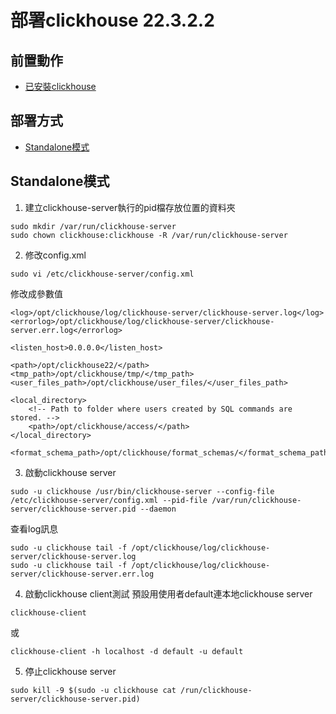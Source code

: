 # 部署clickhouse 22.3.2.2
## 前置動作
- [已安裝clickhouse](clickhouse_install.md)

## 部署方式
  - [Standalone模式](#standalone模式)

## Standalone模式
1. 建立clickhouse-server執行的pid檔存放位置的資料夾
```
sudo mkdir /var/run/clickhouse-server
sudo chown clickhouse:clickhouse -R /var/run/clickhouse-server
```
2. 修改config.xml
```
sudo vi /etc/clickhouse-server/config.xml
```
修改成參數值
```
<log>/opt/clickhouse/log/clickhouse-server/clickhouse-server.log</log>
<errorlog>/opt/clickhouse/log/clickhouse-server/clickhouse-server.err.log</errorlog>

<listen_host>0.0.0.0</listen_host>

<path>/opt/clickhouse22/</path>
<tmp_path>/opt/clickhouse/tmp/</tmp_path>
<user_files_path>/opt/clickhouse/user_files/</user_files_path>

<local_directory>
    <!-- Path to folder where users created by SQL commands are stored. -->
    <path>/opt/clickhouse/access/</path>
</local_directory>

<format_schema_path>/opt/clickhouse/format_schemas/</format_schema_path>
```
3. 啟動clickhouse server
```
sudo -u clickhouse /usr/bin/clickhouse-server --config-file /etc/clickhouse-server/config.xml --pid-file /var/run/clickhouse-server/clickhouse-server.pid --daemon
```
查看log訊息
```
sudo -u clickhouse tail -f /opt/clickhouse/log/clickhouse-server/clickhouse-server.log
sudo -u clickhouse tail -f /opt/clickhouse/log/clickhouse-server/clickhouse-server.err.log
```
4. 啟動clickhouse client測試
預設用使用者default連本地clickhouse server
```
clickhouse-client
```
或
```
clickhouse-client -h localhost -d default -u default
```
5. 停止clickhouse server
```
sudo kill -9 $(sudo -u clickhouse cat /run/clickhouse-server/clickhouse-server.pid)
```